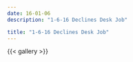 ```yaml
---
date: 16-01-06
description: "1-6-16 Declines Desk Job"

title: "1-6-16 Declines Desk Job"
---
```

{{< gallery >}}
